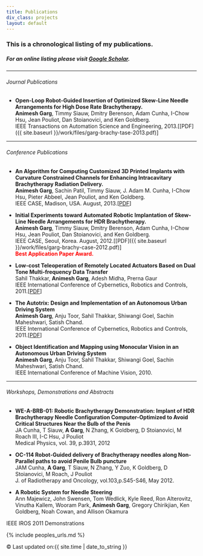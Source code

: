 ```yaml
---
title: Publications
div_class: projects
layout: default
---
```


### This is a chronological listing of my publications.


##### For an online listing please visit [Google Scholar](http://scholar.google.com/citations?user=zp8V7ZMAAAAJ&hl=en).

---

###### Journal Publications
* **Open-Loop Robot-Guided Insertion of Optimized Skew-Line Needle Arrangements for High Dose Rate Brachytherapy.**  
 **Animesh Garg**, Timmy Siauw, Dmitry Berenson, Adam Cunha, I-Chow Hsu, Jean Pouliot, Dan Stoianovici, and Ken Goldberg.  
 IEEE Transactions on Automation Science and Engineering, 2013.\[[PDF]({{ site.baseurl }}/work/files/garg-brachy-tase-2013.pdf)\]

---
###### Conference Publications 
* **An Algorithm for Computing Customized 3D Printed Implants with Curvature Constrained Channels for Enhancing Intracavitary Brachytherapy Radiation Delivery.**  
  **Animesh Garg**, Sachin Patil, Timmy Siauw, J. Adam M. Cunha, I-Chow Hsu, Pieter Abbeel, Jean Pouliot, and Ken Goldberg.  
 IEEE CASE, Madison, USA. August, 2013.\[[PDF](http://goldberg.berkeley.edu/pubs/CASE-2013-Brachy-3D-Printing.pdf)\]  

* **Initial Experiments toward Automated Robotic Implantation of Skew-Line Needle Arrangements for HDR Brachytherapy.**  
 **Animesh Garg**, Timmy Siauw, Dmitry Berenson, Adam Cunha, I-Chow Hsu, Jean Pouliot, Dan Stoianovici, and Ken Goldberg.  
 IEEE CASE, Seoul, Korea. August, 2012.\[[PDF]({{ site.baseurl }}/work/files/garg-brachy-case-2012.pdf)\]   
 **<font color="red">Best Application Paper Award.</font>**
 
* **Low-cost Teleoperation of Remotely Located Actuators Based on Dual Tone Multi-frequency Data Transfer**    
  Sahil Thakkar, **Animesh Garg**, Adesh Midha, Prerna Gaur  
  IEEE International Conference of Cybernetics, Robotics and Controls, 2011.\[[PDF](http://www.scientific.net/AMR.403-408.4727)\]

* **The Autotrix: Design and Implementation of an Autonomous Urban Driving System**  
  **Animesh Garg**, Anju Toor, Sahil Thakkar, Shiwangi Goel, Sachin Maheshwari, Satish Chand.  
  IEEE International Conference of Cybernetics, Robotics and Controls, 2011.\[[PDF](http://www.scientific.net/AMR.403-408.3884)\]

* **Object Identification and Mapping using Monocular Vision in an Autonomous Urban Driving System**    
  **Animesh Garg**, Anju Toor, Sahil Thakkar, Shiwangi Goel, Sachin Maheshwari, Satish Chand.  
  IEEE International Conference of Machine Vision, 2010. <!-- \[[PDF](http://www.ijcte.org/icmv/icmv2010/136-icmv2010-w12016.pdf)\] -->
 
---
###### Workshops, Demonstrations and Abstracts

* **WE-A-BRB-01: Robotic Brachytherapy Demonstration: Implant of HDR Brachytherapy Needle Configuration Computer-Optimized to Avoid Critical Structures Near the Bulb of the Penis**  
 JA Cunha, T Siauw, **A Garg**, N Zhang, K Goldberg, D Stoianovici, M Roach III, I-C Hsu, J Pouliot  
Medical Physics, vol. 39, p.3931, 2012

* **OC-114 Robot-Guided delivery of Brachytherapy needles along Non-Parallel paths to avoid Penile Bulb puncture**  
 JAM Cunha, **A Garg**, T Siauw, N Zhang, Y Zuo, K Goldberg, D Stoianovici, M Roach, J Pouliot  
J. of Radiotherapy and Oncology, vol.103,p.S45-S46, May 2012.  

* **A Robotic System for Needle Steering**  
Ann Majewicz, John Swensen, Tom Wedlick, Kyle Reed, Ron Alterovitz, Vinutha Kallem, Wooram Park, **Animesh Garg**, Gregory Chirikjian, Ken Goldberg, Noah Cowan, and Allison Okamura  
<!-- Abstract: A live demonstration of robotic needle steering in artificial tissue, as well as videos and posters about models and simulation
s, path planners, controllers, and integration with medical imaging. -->
IEEE IROS 2011 Demonstrations



{% include peoples_urls.md %}


<div class="footer">
&copy; Last updated on:{{ site.time | date_to_string }}
</div>
